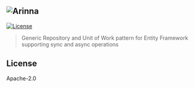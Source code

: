 ## ![Arinna](http://i.imgur.com/zw8UdFp.png)

[![License](https://img.shields.io/badge/License-Apache%202.0-blue.svg)](https://opensource.org/licenses/Apache-2.0)


> Generic Repository and Unit of Work pattern for Entity Framework supporting sync and async operations

## License

Apache-2.0
